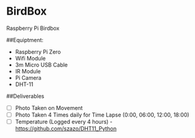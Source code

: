 # BirdBox
Raspberry Pi Birdbox  

##Equiptment:  
* Raspberry Pi Zero  
* Wifi Module  
* 3m Micro USB Cable  
* IR Module  
* Pi Camera 
* DHT-11  

##Deliverables
- [ ] Photo Taken on Movement  
- [ ] Photo Taken 4 Times daily for Time Lapse (0:00, 06:00, 12:00, 18:00)  
- [ ] Temperature (Logged every 4 hours) - https://github.com/szazo/DHT11_Python  
